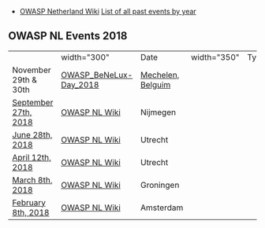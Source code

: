   - [OWASP Netherland Wiki](Netherlands "wikilink")
    [List of all past events by
    year](Netherlands#Past_Events "wikilink")

## OWASP NL Events 2018

|                                                                                                   |                                                                          |                                                                  |             |      |             |          |
| ------------------------------------------------------------------------------------------------- | ------------------------------------------------------------------------ | ---------------------------------------------------------------- | ----------- | ---- | ----------- | -------- |
|                                                                                                   | width="300"                                                              | Date                                                             | width="350" | Type | width="300" | Location |
| November 29th & 30th                                                                              | [OWASP_BeNeLux-Day_2018](OWASP_BeNeLux-Day_2018 "wikilink")            | [Mechelen, Belguim](OWASP_BeNeLux-Day_2018#tab=Venue "wikilink") |             |      |             |          |
| [September 27th, 2018](https://www.meetup.com/OWASP-Chapter-Netherlands-Meetup/events/250034921/) | [OWASP NL Wiki](OWASP_NL_Monthly_Meetup#September_27.2C_2018 "wikilink") | Nijmegen                                                         |             |      |             |          |
| [June 28th, 2018](https://www.meetup.com/OWASP-Chapter-Netherlands-Meetup/events/250034898/)      | [OWASP NL Wiki](OWASP_NL_Monthly_Meetup#April_12.2C_2018 "wikilink")     | Utrecht                                                          |             |      |             |          |
| [April 12th, 2018](https://www.meetup.com/OWASP-Chapter-Netherlands-Meetup/events/248338412/)     | [OWASP NL Wiki](OWASP_NL_Monthly_Meetup#April_12.2C_2018 "wikilink")     | Utrecht                                                          |             |      |             |          |
| [March 8th, 2018](https://www.meetup.com/OWASP-Chapter-Netherlands-Meetup/events/248125406/)      | [OWASP NL Wiki](OWASP_NL_Monthly_Meetup#March_8.2C_2018 "wikilink")      | Groningen                                                        |             |      |             |          |
| [February 8th, 2018](https://www.meetup.com/OWASP-Chapter-Netherlands-Meetup/events/247313273/)   | [OWASP NL Wiki](OWASP_NL_Monthly_Meetup#February_8.2C_2018 "wikilink")   | Amsterdam                                                        |             |      |             |          |